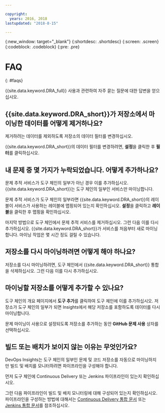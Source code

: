```yaml
---

copyright:
  years: 2016, 2018
lastupdated: "2018-8-15"

---
```


{:new_window: target="_blank"}
{:shortdesc: .shortdesc}
{:screen: .screen}
{:codeblock: .codeblock}
{:pre: .pre}

# FAQ
{: #faqs}

{{site.data.keyword.DRA_full}} 사용과 관련하여 자주 묻는 질문에 대한 답변을 얻으십시오. 

## {{site.data.keyword.DRA_short}}가 저장소에서 마이닝한 데이터를 어떻게 제거하나요?

제거하려는 데이터를 제외하도록 저장소의 데이터 필터를 변경하십시오. 

{{site.data.keyword.DRA_short}}의 데이터 필터를 변경하려면, **설정**을 클릭한 후 **필터**를 클릭하십시오. 

## 내 문제 중 몇 가지가 누락되었습니다. 어떻게 추가하나요?

문제 추적 서비스가 도구 체인의 일부가 아닌 경우 이를 추가하십시오. {{site.data.keyword.DRA_short}}는 도구 체인의 일부인 서비스만 마이닝합니다. 

문제 추적 서비스가 도구 체인의 일부라면 {{site.data.keyword.DRA_short}}의 레이블이 서비스가 사용하는 레이블에 맵핑되어 있는지 확인하십시오. **설정**을 클릭하고 **레이블**을 클릭한 후 맵핑을 확인하십시오.

마지막 방법으로 도구 체인에서 문제 추적 서비스를 제거하십시오. 그런 다음 이를 다시 추가하십시오. {{site.data.keyword.DRA_short}}가 서비스를 처음부터 새로 마이닝합니다. 마이닝 작업은 몇 시간 정도 걸릴 수 있습니다. 

## 저장소를 다시 마이닝하려면 어떻게 해야 하나요?

저장소를 다시 마이닝하려면, 도구 체인에서 {{site.data.keyword.DRA_short}} 통합을 삭제하십시오. 그런 다음 이를 다시 추가하십시오.

## 마이닝할 저장소를 어떻게 추가할 수 있나요?

도구 체인의 개요 페이지에서 **도구 추가**를 클릭하여 도구 체인에 이를 추가하십시오. 저장소가 도구 체인의 일부가 되면 Insights에서 해당 저장소를 포함하도록 데이터를 다시 마이닝합니다.

문제 마이닝이 사용으로 설정되도록 저장소를 추가하는 동안 **GitHub 문제 사용** 상자를 선택하십시오. 

## 빌드 또는 배치가 보이지 않는 이유는 무엇인가요?

DevOps Insights는 도구 체인의 일부인 문제 및 코드 저장소를 자동으로 마이닝하지만 빌드 및 배치를 모니터하려면 파이프라인을 구성해야 합니다. 

먼저 도구 체인에 Continuous Delivery 또는 Jenkins 파이프라인이 있는지 확인하십시오. 

그런 다음 파이프라인이 빌드 및 배치 모니터링에 대해 구성되어 있는지 확인하십시오. 파이프라인을 구성하는 방법에 대해서는 [Continuous Delivery 통합 문서](risk_cd.html) 또는 [Jenkins 통합 문서](https://wiki.jenkins.io/display/JENKINS/IBM+Cloud+DevOps+Plugin)를 참조하십시오.
